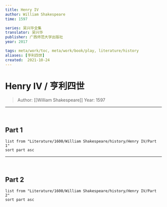 ```yaml
---
title: Henry IV
author: William Shakespeare
time: 1597

series: 吴兴华全集
translator: 吴兴华
publisher: 广西师范大学出版社
year: 2017

tags: meta/work/toc, meta/work/book/play, literature/history
aliases: [亨利四世]
created:  2021-10-24
---
```


# Henry IV / 亨利四世
> Author: [[William Shakespeare]]
> Year: 1597

---

<br>

## Part 1

```dataview
list from "Literature/1600/William Shakespeare/history/Henry IV/Part 1"
sort part asc
```

---

<br>

## Part 2

```dataview
list from "Literature/1600/William Shakespeare/history/Henry IV/Part 2"
sort part asc
```

